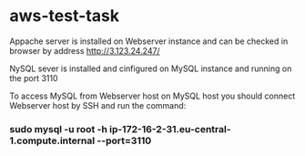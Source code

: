 # aws-test-task

Appache server is installed on Webserver instance and can be checked in browser by address http://3.123.24.247/

NySQL sever is installed and cinfigured on MySQL instance and running on the port 3110

To access MySQL from Webserver host on MySQL host you should connect Webserver host by SSH and run the command:
### sudo mysql -u root -h ip-172-16-2-31.eu-central-1.compute.internal --port=3110
